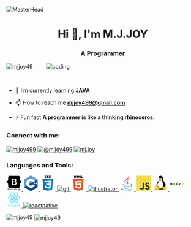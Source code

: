 ![MasterHead](https://media.licdn.com/dms/image/D5616AQHRded_HodhKg/profile-displaybackgroundimage-shrink_350_1400/0/1695467381592?e=1700697600&v=beta&t=VS9UB3Xfi0pGJfN_A6FzSe-vy5tjTU_3p9pRXmRC8_8)
<h1 align="center">Hi 👋, I'm M.J.JOY</h1>
<h3 align="center">A Programmer</h3>
<img align="right" alt="coding" width="400" src="https://media.giphy.com/media/bGgsc5mWoryfgKBx1u/giphy.gif"

<p align="left"> <img src="https://komarev.com/ghpvc/?username=mjjoy49&label=Profile%20views&color=0e75b6&style=flat" alt="mjjoy49" /> </p>

<p align="left"> <a href="https://twitter.com/" target="blank"><img src="https://img.shields.io/twitter/follow/?logo=twitter&style=for-the-badge" alt="" /></a> </p>

- 🌱 I’m currently learning **JAVA**

- 📫 How to reach me **mjjoy499@gmail.com**

- ⚡ Fun fact **A programmer is like a thinking rhinoceros.**

<h3 align="left">Connect with me:</h3>
<p align="left">
<a href="https://linkedin.com/in/mjjoy499" target="blank"><img align="center" src="https://raw.githubusercontent.com/rahuldkjain/github-profile-readme-generator/master/src/images/icons/Social/linked-in-alt.svg" alt="mjjoy499" height="30" width="40" /></a>
<a href="https://www.youtube.com/c/@mjjoy499" target="blank"><img align="center" src="https://raw.githubusercontent.com/rahuldkjain/github-profile-readme-generator/master/src/images/icons/Social/youtube.svg" alt="@mjjoy499" height="30" width="40" /></a>
<a href="https://codeforces.com/profile/mj.joy" target="blank"><img align="center" src="https://raw.githubusercontent.com/rahuldkjain/github-profile-readme-generator/master/src/images/icons/Social/codeforces.svg" alt="mj.joy" height="30" width="40" /></a>
</p>

<h3 align="left">Languages and Tools:</h3>
<p align="left"> <a href="https://getbootstrap.com" target="_blank" rel="noreferrer"> <img src="https://raw.githubusercontent.com/devicons/devicon/master/icons/bootstrap/bootstrap-plain-wordmark.svg" alt="bootstrap" width="40" height="40"/> </a> <a href="https://www.w3schools.com/cpp/" target="_blank" rel="noreferrer"> <img src="https://raw.githubusercontent.com/devicons/devicon/master/icons/cplusplus/cplusplus-original.svg" alt="cplusplus" width="40" height="40"/> </a> <a href="https://www.w3schools.com/css/" target="_blank" rel="noreferrer"> <img src="https://raw.githubusercontent.com/devicons/devicon/master/icons/css3/css3-original-wordmark.svg" alt="css3" width="40" height="40"/> </a> <a href="https://git-scm.com/" target="_blank" rel="noreferrer"> <img src="https://www.vectorlogo.zone/logos/git-scm/git-scm-icon.svg" alt="git" width="40" height="40"/> </a> <a href="https://www.w3.org/html/" target="_blank" rel="noreferrer"> <img src="https://raw.githubusercontent.com/devicons/devicon/master/icons/html5/html5-original-wordmark.svg" alt="html5" width="40" height="40"/> </a> <a href="https://www.adobe.com/in/products/illustrator.html" target="_blank" rel="noreferrer"> <img src="https://www.vectorlogo.zone/logos/adobe_illustrator/adobe_illustrator-icon.svg" alt="illustrator" width="40" height="40"/> </a> <a href="https://www.java.com" target="_blank" rel="noreferrer"> <img src="https://raw.githubusercontent.com/devicons/devicon/master/icons/java/java-original.svg" alt="java" width="40" height="40"/> </a> <a href="https://developer.mozilla.org/en-US/docs/Web/JavaScript" target="_blank" rel="noreferrer"> <img src="https://raw.githubusercontent.com/devicons/devicon/master/icons/javascript/javascript-original.svg" alt="javascript" width="40" height="40"/> </a> <a href="https://www.linux.org/" target="_blank" rel="noreferrer"> <img src="https://raw.githubusercontent.com/devicons/devicon/master/icons/linux/linux-original.svg" alt="linux" width="40" height="40"/> </a> <a href="https://nodejs.org" target="_blank" rel="noreferrer"> <img src="https://raw.githubusercontent.com/devicons/devicon/master/icons/nodejs/nodejs-original-wordmark.svg" alt="nodejs" width="40" height="40"/> </a> <a href="https://reactjs.org/" target="_blank" rel="noreferrer"> <img src="https://raw.githubusercontent.com/devicons/devicon/master/icons/react/react-original-wordmark.svg" alt="react" width="40" height="40"/> </a> <a href="https://reactnative.dev/" target="_blank" rel="noreferrer"> <img src="https://reactnative.dev/img/header_logo.svg" alt="reactnative" width="40" height="40"/> </a> </p>

<p><img align="left" src="https://github-readme-stats.vercel.app/api/top-langs?username=mjjoy49&show_icons=true&locale=en&layout=compact" alt="mjjoy49" /></p>

<p>&nbsp;<img align="center" src="https://github-readme-stats.vercel.app/api?username=mjjoy49&show_icons=true&locale=en" alt="mjjoy49" /></p>
